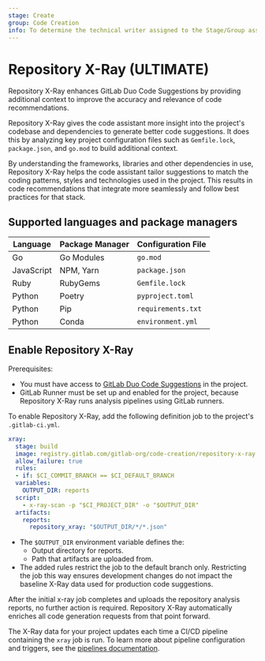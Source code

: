 ```yaml
---
stage: Create
group: Code Creation
info: To determine the technical writer assigned to the Stage/Group associated with this page, see https://handbook.gitlab.com/handbook/product/ux/technical-writing/#assignments
---
```


# Repository X-Ray **(ULTIMATE)**

Repository X-Ray enhances GitLab Duo Code Suggestions by providing additional context to improve the accuracy and relevance of code recommendations.

Repository X-Ray gives the code assistant more insight into the project's codebase and dependencies to generate better code suggestions. It does this by analyzing key project configuration files such as `Gemfile.lock`, `package.json`, and `go.mod` to build additional context.

By understanding the frameworks, libraries and other dependencies in use, Repository X-Ray helps the code assistant tailor suggestions to match the coding patterns, styles and technologies used in the project. This results in code recommendations that integrate more seamlessly and follow best practices for that stack.

## Supported languages and package managers

| Language   | Package Manager | Configuration File   |
| ---------- |-----------------| -------------------- |
| Go         | Go Modules      | `go.mod`             |
| JavaScript | NPM, Yarn       | `package.json`       |
| Ruby       | RubyGems        | `Gemfile.lock`       |
| Python     | Poetry          | `pyproject.toml`     |
| Python     | Pip             | `requirements.txt`   |
| Python     | Conda           | `environment.yml`    |

## Enable Repository X-Ray

Prerequisites:

- You must have access to [GitLab Duo Code Suggestions](index.md) in the project.
- GitLab Runner must be set up and enabled for the project, because Repository X-Ray runs analysis pipelines using GitLab runners.

To enable Repository X-Ray, add the following definition job to the project's `.gitlab-ci.yml`.

```yaml
xray:
  stage: build
  image: registry.gitlab.com/gitlab-org/code-creation/repository-x-ray:latest
  allow_failure: true
  rules:
  - if: $CI_COMMIT_BRANCH == $CI_DEFAULT_BRANCH
  variables:
    OUTPUT_DIR: reports
  script:
    - x-ray-scan -p "$CI_PROJECT_DIR" -o "$OUTPUT_DIR"
  artifacts:
    reports:
      repository_xray: "$OUTPUT_DIR/*/*.json"
```

- The `$OUTPUT_DIR` environment variable defines the:
  - Output directory for reports.
  - Path that artifacts are uploaded from.
- The added rules restrict the job to the default branch only. Restricting the job this way ensures development changes do not impact the baseline X-Ray data used for production code suggestions.

After the initial x-ray job completes and uploads the repository analysis reports, no further action is required. Repository X-Ray automatically enriches all code generation requests from that point forward.

The X-Ray data for your project updates each time a CI/CD pipeline containing the `xray`
job is run. To learn more about pipeline configuration and triggers, see the
[pipelines documentation](../../../../ci/pipelines/merge_request_pipelines.md).
